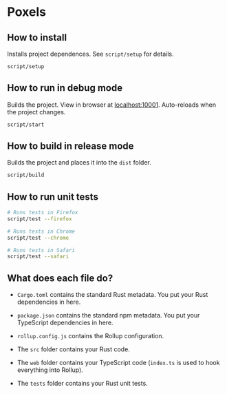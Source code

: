 # Poxels

## How to install

Installs project dependences. See `script/setup` for details.

```sh
script/setup
```

## How to run in debug mode

Builds the project. View in browser at [localhost:10001](http://localhost:10001/). Auto-reloads when the project changes.

```sh
script/start
```

## How to build in release mode

Builds the project and places it into the `dist` folder.

```sh
script/build
```

## How to run unit tests

```sh
# Runs tests in Firefox
script/test --firefox

# Runs tests in Chrome
script/test --chrome

# Runs tests in Safari
script/test --safari
```

## What does each file do?

- `Cargo.toml` contains the standard Rust metadata. You put your Rust dependencies in here.

- `package.json` contains the standard npm metadata. You put your TypeScript dependencies in here.

- `rollup.config.js` contains the Rollup configuration.

- The `src` folder contains your Rust code.

- The `web` folder contains your TypeScript code (`index.ts` is used to hook everything into Rollup).

- The `tests` folder contains your Rust unit tests.
